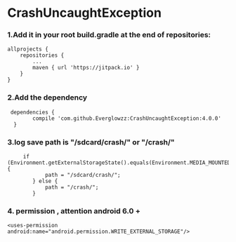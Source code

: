 # CrashUncaughtException
### 1.Add it in your root build.gradle at the end of repositories:
	allprojects {
		repositories {
			...
			maven { url 'https://jitpack.io' }
		}
	}

### 2.Add the dependency

     dependencies {
  	        compile 'com.github.Everglowzz:CrashUncaughtException:4.0.0'
	  }
	  
### 3.log save path is "/sdcard/crash/" or "/crash/"

         if (Environment.getExternalStorageState().equals(Environment.MEDIA_MOUNTED)) {
                path = "/sdcard/crash/";
            } else {
                path = "/crash/";
            }

### 4. permission , attention android 6.0 + 
  
    <uses-permission android:name="android.permission.WRITE_EXTERNAL_STORAGE"/>
    
